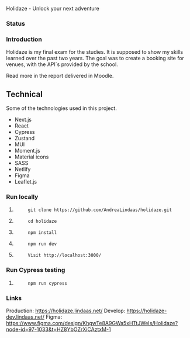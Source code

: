 Holidaze - Unlock your next adventure

### Status

### Introduction

Holidaze is my final exam for the studies. It is supposed to show my skills learned over the past two years. The goal was to create a booking site for venues, with the API´s provided by the school.

Read more in the report delivered in Moodle.

## Technical

Some of the technologies used in this project.

- Next.js
- React
- Cypress
- Zustand
- MUI
- Moment.js
- Material icons
- SASS
- Netlify
- Figma
- Leaflet.js

### Run locally


1.          git clone https://github.com/AndreaLindaas/holidaze.git
2.          cd holidaze
3.          npm install
4.          npm run dev
5.          Visit http://localhost:3000/

### Run Cypress testing

1.          npm run cypress

### Links

Production: https://holidaze.lindaas.net/
Develop: https://holidaze-dev.lindaas.net/
Figma: https://www.figma.com/design/KhgwTe8A9GWa5xHTtJWeIs/Holidaze?node-id=97-1033&t=HZ8YbOZrXiCAztxM-1
